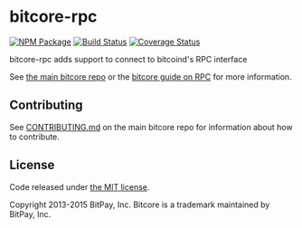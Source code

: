 bitcore-rpc
=======

[![NPM Package](https://img.shields.io/npm/v/bitcore-rpc.svg?style=flat-square)](https://www.npmjs.org/package/bitcore-rpc)
[![Build Status](https://img.shields.io/travis/bitpay/bitcore-rpc.svg?branch=master&style=flat-square)](https://travis-ci.org/bitpay/bitcore-rpc)
[![Coverage Status](https://img.shields.io/coveralls/bitpay/bitcore-rpc.svg?style=flat-square)](https://coveralls.io/r/bitpay/bitcore-rpc)

bitcore-rpc adds support to connect to bitcoind's RPC interface

See [the main bitcore repo](https://github.com/bitpay/bitcore) or the [bitcore guide on RPC](http://bitcore.io/guide/jsonrpc.html) for more information.

## Contributing

See [CONTRIBUTING.md](https://github.com/bitpay/bitcore) on the main bitcore repo for information about how to contribute.

## License

Code released under [the MIT license](https://github.com/bitpay/bitcore/blob/master/LICENSE).

Copyright 2013-2015 BitPay, Inc. Bitcore is a trademark maintained by BitPay, Inc.
